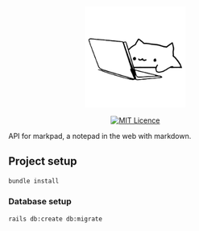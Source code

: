 <p align="center">
  <a href="https://markpad.com.br" target="_blank" rel="noopener noreferrer">
    <img alt="Logo" src="public/images/cat-logo.png" width="200px">
  </a>
</p>

<p align="center">
  <a href="https://opensource.org/licenses/MIT"><img src="https://img.shields.io/badge/License-MIT-yellow.svg" alt="MIT Licence"></a>
</p>

API for markpad, a notepad in the web with markdown.

## Project setup

```
bundle install
```

### Database setup

```
rails db:create db:migrate
```
